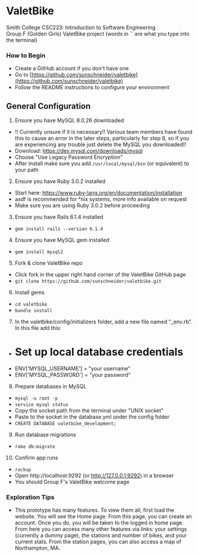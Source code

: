 # ValetBike

Smith College CSC223: Introduction to Software Engineering\
Group F (Golden Girls) ValetBike project
(words in `` are what you type into the terminal)

### How to Begin
* Create a GitHub account if you don't have one
* Go to [https://github.com/sunschneider/valetbike](https://github.com/sunschneider/valetbike)
* Follow the README instructions to configure your environment

## General Configuration
1. Ensure you have MySQL 8.0.26 downloaded 
* !! Currently unsure if it is necessary!! Various team members have found this to cause an error in the later steps, particularly for step 8, so if you are experiencing any trouble just delete the MySQL you downloaded!!
* Download: https://dev.mysql.com/downloads/mysql
* Choose "Use Legacy Password Encryption"
* After install make sure you add `/usr/local/mysql/bin` (or equivalent) to your path

2. Ensure you have Ruby 3.0.2 installed
* Start here: https://www.ruby-lang.org/en/documentation/installation
* asdf is recommended for *nix systems, more info available on request
* Make sure you are using Ruby 3.0.2 before proceeding

3. Ensure you have Rails 6.1.4 installed
* `gem install rails --version 6.1.4`

4. Ensure you have MySQL gem installed
* `gem install mysql2`

5. Fork & clone ValetBike repo
* Click fork in the upper right hand corner of the ValetBike GitHub page
* `git clone https://github.com/sunschneider/valetbike.git`

6. Install gems
* `cd valetbike`
* `bundle install`

7. In the valetbike/config/initializers folder, add a new file named "_env.rb". In this file add this:
* # Set up local database credentials
* ENV['MYSQL_USERNAME']   =   "your username"
* ENV['MYSQL_PASSWORD']   =   "your password"

8. Prepare databases in MySQL
* `mysql -u root -p`
* `service mysql status`
*  Copy the socket path from the terminal under "UNIX socket"
* Paste to the socket in the database.yml under the config folder 
* `CREATE DATABASE valetbike_development;`

9. Run database migrations
* `rake db:migrate`

10. Confirm app runs
* `rackup`
* Open http://localhost:9292 (or http://127.0.0.1:9292) in a browser
* You should Group F's ValetBike welcome page

### Exploration Tips
* This prototype has many features. To view them all, first load the website. You will see the Home page. From this page, you can create an account. Once you do, you will be taken to the logged in home page. From here you can access many other features via links: your settings (currently a dummy page), the stations and number of bikes, and your current stats. From the station pages, you can also access a map of Northampton, MA.

